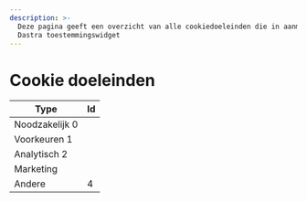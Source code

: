 ```yaml
---
description: >-
  Deze pagina geeft een overzicht van alle cookiedoeleinden die in aanmerking worden genomen door de
  Dastra toestemmingswidget
---
```


# Cookie doeleinden

| Type | Id |
| ----------- | -- |
| Noodzakelijk 0
| Voorkeuren 1
| Analytisch 2
| Marketing | | 3 |
| Andere | 4 |